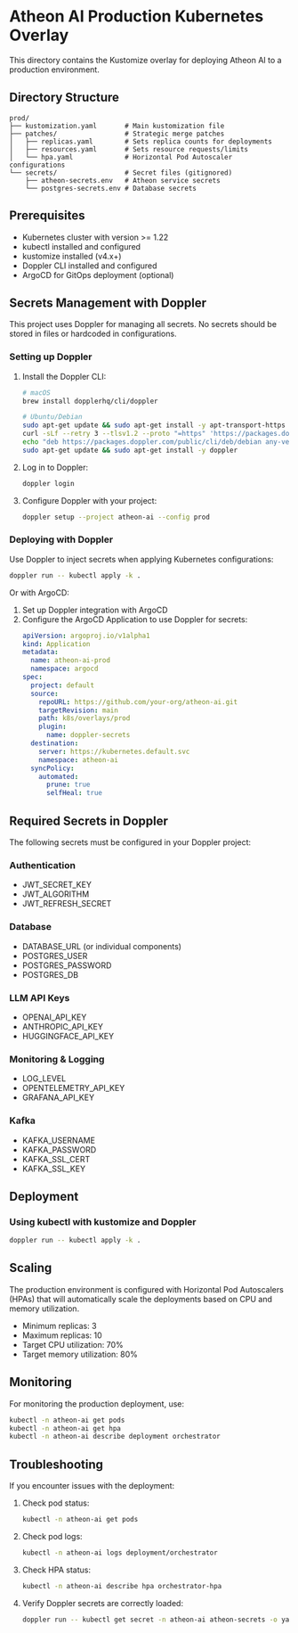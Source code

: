 # Atheon AI Production Kubernetes Overlay

This directory contains the Kustomize overlay for deploying Atheon AI to a production environment.

## Directory Structure

```
prod/
├── kustomization.yaml       # Main kustomization file
├── patches/                 # Strategic merge patches
│   ├── replicas.yaml        # Sets replica counts for deployments
│   ├── resources.yaml       # Sets resource requests/limits
│   └── hpa.yaml             # Horizontal Pod Autoscaler configurations
└── secrets/                 # Secret files (gitignored)
    ├── atheon-secrets.env   # Atheon service secrets
    └── postgres-secrets.env # Database secrets
```

## Prerequisites

- Kubernetes cluster with version >= 1.22
- kubectl installed and configured
- kustomize installed (v4.x+)
- Doppler CLI installed and configured
- ArgoCD for GitOps deployment (optional)

## Secrets Management with Doppler

This project uses Doppler for managing all secrets. No secrets should be stored in files or hardcoded in configurations.

### Setting up Doppler

1. Install the Doppler CLI:
   ```bash
   # macOS
   brew install dopplerhq/cli/doppler
   
   # Ubuntu/Debian
   sudo apt-get update && sudo apt-get install -y apt-transport-https ca-certificates curl gnupg
   curl -sLf --retry 3 --tlsv1.2 --proto "=https" 'https://packages.doppler.com/public/cli/gpg.DE2A7741A397C129.key' | sudo apt-key add -
   echo "deb https://packages.doppler.com/public/cli/deb/debian any-version main" | sudo tee /etc/apt/sources.list.d/doppler-cli.list
   sudo apt-get update && sudo apt-get install -y doppler
   ```

2. Log in to Doppler:
   ```bash
   doppler login
   ```

3. Configure Doppler with your project:
   ```bash
   doppler setup --project atheon-ai --config prod
   ```

### Deploying with Doppler

Use Doppler to inject secrets when applying Kubernetes configurations:

```bash
doppler run -- kubectl apply -k .
```

Or with ArgoCD:

1. Set up Doppler integration with ArgoCD
2. Configure the ArgoCD Application to use Doppler for secrets:
   ```yaml
   apiVersion: argoproj.io/v1alpha1
   kind: Application
   metadata:
     name: atheon-ai-prod
     namespace: argocd
   spec:
     project: default
     source:
       repoURL: https://github.com/your-org/atheon-ai.git
       targetRevision: main
       path: k8s/overlays/prod
       plugin:
         name: doppler-secrets
     destination:
       server: https://kubernetes.default.svc
       namespace: atheon-ai
     syncPolicy:
       automated:
         prune: true
         selfHeal: true
   ```

## Required Secrets in Doppler

The following secrets must be configured in your Doppler project:

### Authentication
- JWT_SECRET_KEY
- JWT_ALGORITHM
- JWT_REFRESH_SECRET

### Database
- DATABASE_URL (or individual components)
- POSTGRES_USER
- POSTGRES_PASSWORD
- POSTGRES_DB

### LLM API Keys
- OPENAI_API_KEY
- ANTHROPIC_API_KEY
- HUGGINGFACE_API_KEY

### Monitoring & Logging
- LOG_LEVEL
- OPENTELEMETRY_API_KEY
- GRAFANA_API_KEY

### Kafka
- KAFKA_USERNAME
- KAFKA_PASSWORD
- KAFKA_SSL_CERT
- KAFKA_SSL_KEY

## Deployment

### Using kubectl with kustomize and Doppler

```bash
doppler run -- kubectl apply -k .
```

## Scaling

The production environment is configured with Horizontal Pod Autoscalers (HPAs) that will automatically scale the deployments based on CPU and memory utilization.

- Minimum replicas: 3
- Maximum replicas: 10
- Target CPU utilization: 70%
- Target memory utilization: 80%

## Monitoring

For monitoring the production deployment, use:

```bash
kubectl -n atheon-ai get pods
kubectl -n atheon-ai get hpa
kubectl -n atheon-ai describe deployment orchestrator
```

## Troubleshooting

If you encounter issues with the deployment:

1. Check pod status:
   ```bash
   kubectl -n atheon-ai get pods
   ```

2. Check pod logs:
   ```bash
   kubectl -n atheon-ai logs deployment/orchestrator
   ```

3. Check HPA status:
   ```bash
   kubectl -n atheon-ai describe hpa orchestrator-hpa
   ```

4. Verify Doppler secrets are correctly loaded:
   ```bash
   doppler run -- kubectl get secret -n atheon-ai atheon-secrets -o yaml
   ``` 
